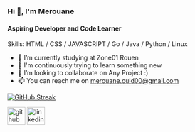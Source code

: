 ### Hi 👋, I'm Merouane
#### Aspiring Developer and Code Learner

Skills: HTML / CSS / JAVASCRIPT / Go / Java / Python / Linux

- 🔭 I’m currently studying at Zone01 Rouen
- 🌱 I'm continuously trying to learn something new
- 👯 I’m looking to collaborate on Any Project :)
- 📫 You can reach me on merouane.ould00@gmail.com

[![GitHub Streak](http://github-readme-streak-stats.herokuapp.com?user=o-merouane&theme=dark&background=000000)](https://git.io/streak-stats)

[<img src='https://cdn.jsdelivr.net/npm/simple-icons@3.0.1/icons/github.svg' alt='github' height='40'>](https://github.com/o-merouane) [<img src='https://cdn.jsdelivr.net/npm/simple-icons@3.0.1/icons/linkedin.svg' alt='linkedin' height='40'>](https://www.linkedin.com/in/merouane-aymèn) 
